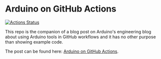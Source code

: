 # Arduino on GitHub Actions

[![Actions Status](https://github.com/arduino/arduino-cli-example/workflows/test/badge.svg)](https://github.com/arduino/arduino-cli-example/actions)

This repo is the companion of a blog post on Arduino's engineering blog about
using Arduino tools in GitHub workflows and it has no other purpose than
showing example code.

The post can be found here: [Arduino on GitHub Actions](https://blog.arduino.cc/2019/11/14/arduino-on-github-actions/).
